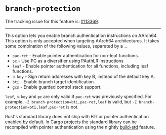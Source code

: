 # `branch-protection`

The tracking issue for this feature is: [#113369](https://github.com/rust-lang/rust/issues/113369).

------------------------

This option lets you enable branch authentication instructions on AArch64.
This option is only accepted when targeting AArch64 architectures.
It takes some combination of the following values, separated by a `,`.

- `pac-ret` - Enable pointer authentication for non-leaf functions.
- `pc` - Use PC as a diversifier using PAuthLR instructions
- `leaf` - Enable pointer authentication for all functions, including leaf functions.
- `b-key` - Sign return addresses with key B, instead of the default key A.
- `bti` - Enable branch target identification.
- `gcs` - Enable guarded control stack support.

`leaf`, `b-key` and `pc` are only valid if `pac-ret` was previously specified.
For example, `-Z branch-protection=bti,pac-ret,leaf` is valid, but
`-Z branch-protection=bti,leaf,pac-ret` is not.

Rust's standard library does not ship with BTI or pointer authentication enabled by default.
In Cargo projects the standard library can be recompiled with pointer authentication using the nightly
[build-std](../../cargo/reference/unstable.html#build-std) feature.
